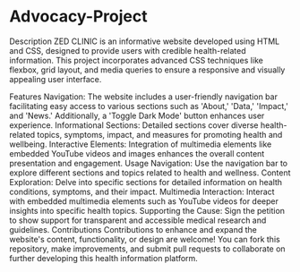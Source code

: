 # Advocacy-Project
Description
ZED CLINIC is an informative website developed using HTML and CSS, designed to provide users with credible health-related information. This project incorporates advanced CSS techniques like flexbox, grid layout, and media queries to ensure a responsive and visually appealing user interface.

Features
Navigation: The website includes a user-friendly navigation bar facilitating easy access to various sections such as 'About,' 'Data,' 'Impact,' and 'News.' Additionally, a 'Toggle Dark Mode' button enhances user experience.
Informational Sections: Detailed sections cover diverse health-related topics, symptoms, impact, and measures for promoting health and wellbeing.
Interactive Elements: Integration of multimedia elements like embedded YouTube videos and images enhances the overall content presentation and engagement.
Usage
Navigation: Use the navigation bar to explore different sections and topics related to health and wellness.
Content Exploration: Delve into specific sections for detailed information on health conditions, symptoms, and their impact.
Multimedia Interaction: Interact with embedded multimedia elements such as YouTube videos for deeper insights into specific health topics.
Supporting the Cause: Sign the petition to show support for transparent and accessible medical research and guidelines.
Contributions
Contributions to enhance and expand the website's content, functionality, or design are welcome! You can fork this repository, make improvements, and submit pull requests to collaborate on further developing this health information platform.


